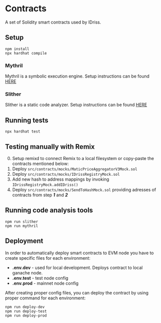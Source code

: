 # Contracts
A set of Solidity smart contracts used by IDriss.
## Setup
```
npm install
npx hardhat compile
```

### Mythril
Mythril is a symbolic execution engine. Setup instructions can be found [HERE](https://mythril-classic.readthedocs.io/en/master/installation.html)

### Slither
Slither is a static code analyzer. Setup instructions can be found [HERE](https://github.com/crytic/slither#how-to-install)

## Running tests
```
npx hardhat test
```

## Testing manually with Remix
0. Setup remixd to connect Remix to a local filesystem or copy-paste the contracts mentioned below:
1. Deploy ```src/contracts/mocks/MaticPriceAggregatorV3Mock.sol```
1. Deploy ```src/contracts/mocks/IDrissRegistryMock.sol```
3. Add new hash to address mappings by invoking ```IDrissRegistryMock.addIDriss()```
1. Deploy ```src/contracts/mocks/SendToHashMock.sol``` providing adresses of contracts from step ***1*** and ***2***


## Running code analysis tools
```
npm run slither
npm run mythril
```

## Deployment
In order to automatically deploy smart contracts to EVM node you have to create specific files for each environment:
- **.env.dev** - used for local development. Deploys contract to local ganache node.
- **.env.test** - test node config
- **.env.prod** - mainnet node config

After creating proper config files, you can deploy the contract by using proper command for each environment:
```
npm run deploy-dev
npm run deploy-test
npm run deploy-prod
```
